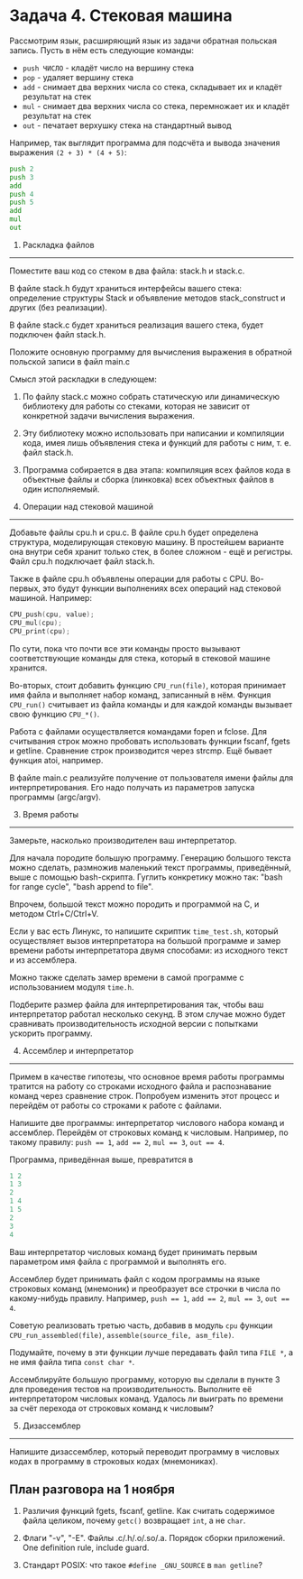 Задача 4. Стековая машина
=========================

Рассмотрим язык, расширяющий язык из задачи обратная польская запись.
Пусть в нём есть следующие команды:

- `push ЧИСЛО` - кладёт число на вершину стека
- `pop` - удаляет вершину стека
- `add` - снимает два верхних числа со стека, складывает их и кладёт результат на стек
- `mul` - снимает два верхних числа со стека, перемножает их и кладёт результат на стек
- `out` - печатает верхушку стека на стандартный вывод

Например, так выглядит программа для подсчёта и вывода значения выражения `(2 + 3) * (4 + 5)`:

```asm
push 2
push 3
add
push 4
push 5
add
mul
out
```


1. Раскладка файлов
-------------------

Поместите ваш код со стеком в два файла: stack.h и stack.c.

В файле stack.h будут храниться интерфейсы вашего стека: определение структуры Stack и объявление методов stack_construct и других (без реализации).

В файле stack.c будет храниться реализация вашего стека, будет подключен файл stack.h.

Положите основную программу для вычисления выражения в обратной польской записи в файл main.c

Смысл этой раскладки в следующем:

1. По файлу stack.c можно собрать статическую или динамическую библиотеку для работы со стеками, которая не зависит от конкретной задачи вычисления выражения.

2. Эту библиотеку можно использовать при написании и компиляции кода, имея лишь объявления стека и функций для работы с ним, т. е. файл stack.h.

3. Программа собирается в два этапа: компиляция всех файлов кода в объектные файлы и сборка (линковка) всех объектных файлов в один исполняемый.



2. Операции над стековой машиной
--------------------------------

Добавьте файлы cpu.h и cpu.c. В файле cpu.h будет определена структура, моделирующая стековую машину. В простейшем варианте она внутри себя хранит только стек, в более сложном - ещё и регистры. Файл cpu.h подключает файл stack.h.

Также в файле cpu.h объявлены операции для работы с CPU. Во-первых, это будут функции выполнениях всех операций над стековой машиной. Например:
```c
CPU_push(cpu, value);
CPU_mul(cpu);
CPU_print(cpu);
```

По сути, пока что почти все эти команды просто вызывают соответствующие команды для стека, который в стековой машине хранится.

Во-вторых, стоит добавить функцию `CPU_run(file)`, которая принимает имя файла и выполняет набор команд, записанный в нём. Функция `CPU_run()` считывает из файла команды и для каждой команды вызывает свою функцию `CPU_*()`.

Работа с файлами осуществляется командами fopen и fclose. Для считывания строк можно пробовать использовать функции fscanf, fgets и getline. Сравнение строк производится через strcmp. Ещё бывает функция atoi, например.

В файле main.c реализуйте получение от пользователя имени файлы для интерпретирования. Его надо получать из параметров запуска программы (argc/argv).



3. Время работы
---------------

Замерьте, насколько производителен ваш интерпретатор.

Для начала породите большую программу. Генерацию большого текста можно сделать, размножив маленький текст программы, приведённый, выше с помощью bash-скрипта. Гуглить конкретику можно так: "bash for range cycle", "bash append to file".

Впрочем, большой текст можно породить и программой на C, и методом Ctrl+C/Ctrl+V.

Если у вас есть Линукс, то напишите скриптик `time_test.sh`, который осуществляет вызов интерпретатора на большой программе и замер времени работы интерпретатора двумя способами: из исходного текст и из ассемблера.

Можно также сделать замер времени в самой программе с использованием модуля `time.h`.

Подберите размер файла для интерпретирования так, чтобы ваш интерпретатор работал несколько секунд. В этом случае можно будет сравнивать производительность исходной версии с попытками ускорить программу.



4. Ассемблер и интерпретатор
----------------------------

Примем в качестве гипотезы, что основное время работы программы тратится на работу со строками исходного файла и распознавание команд через сравнение строк. Попробуем изменить этот процесс и перейдём от работы со строками к работе с файлами.

Напишите две программы: интерпретатор числового набора команд и ассемблер. 
Перейдём от строковых команд к числовым. Например, по такому правилу: `push == 1`, `add == 2`, `mul == 3`, `out == 4`.

Программа, приведённая выше, превратится в 
```python
1 2
1 3
2
1 4
1 5
2
3
4
```

Ваш интерпретатор числовых команд будет принимать первым параметром имя файла с программой и выполнять его.

Ассемблер будет принимать файл с кодом программы на языке строковых команд (мнемоник) и преобразует все строчки в числа по какому-нибудь правилу. Например, `push == 1`, `add == 2`, `mul == 3`, `out == 4`.

Советую реализовать третью часть, добавив в модуль `cpu` функции `CPU_run_assembled(file)`, `assemble(source_file, asm_file)`.

Подумайте, почему в эти функции лучше передавать файл типа `FILE *`, а не имя файла типа `const char *`.

Ассемблируйте большую программу, которую вы сделали в пункте 3 для проведения тестов на производительность. Выполните её интерпретатором числовых команд. Удалось ли выиграть по времени за счёт перехода от строковых команд к числовым?



5. Дизассемблер
---------------

Напишите дизассемблер, который переводит программу в числовых кодах в программу в строковых кодах (мнемониках).



План разговора на 1 ноября
--------------------------

1. Различия функций fgets, fscanf, getline. Как считать содержимое файла целиком, почему `getc()` возвращает `int`, а не `char`. 

2. Флаги "-v", "-E". Файлы .c/.h/.o/.so/.a. Порядок сборки приложений. One definition rule, include guard.

3. Стандарт POSIX: что такое `#define _GNU_SOURCE` в `man getline`?